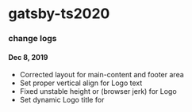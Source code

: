 # gatsby-ts2020

### change logs

#### Dec 8, 2019
- Corrected layout for main-content and footer area
- Set proper vertical align for Logo text
- Fixed unstable height or (browser jerk) for Logo
- Set dynamic Logo title for <title> tag and <Helmet>
- Fixed ALT for Logo

#### Nov 30, 2019
- cut the `develop` branch
- added plugin `gatsby-source-filesystem`
